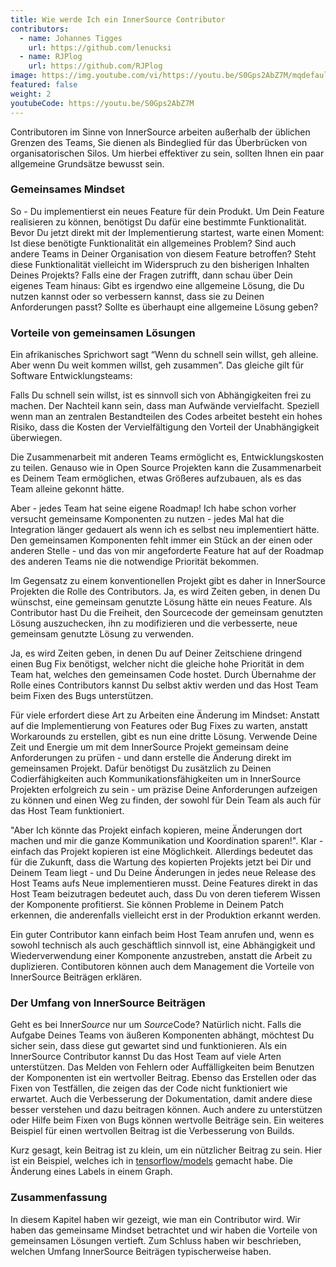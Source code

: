```yaml
---
title: Wie werde Ich ein InnerSource Contributor
contributors:
  - name: Johannes Tigges
    url: https://github.com/lenucksi
  - name: RJPlog
    url: https://github.com/RJPlog
image: https://img.youtube.com/vi/https://youtu.be/S0Gps2AbZ7M/mqdefault.jpg
featured: false
weight: 2
youtubeCode: https://youtu.be/S0Gps2AbZ7M
---
```

<div class="paragraph">
<p>Contributoren im Sinne von InnerSource arbeiten außerhalb der üblichen Grenzen des Teams, Sie dienen als Bindeglied für das Überbrücken von organisatorischen Silos. Um hierbei effektiver zu sein, sollten Ihnen ein paar allgemeine Grundsätze bewusst sein.</p>
</div>
<div class="sect2">
<h3 id="_gemeinsames_mindset">Gemeinsames Mindset</h3>
<div class="paragraph">
<p>So - Du implementierst ein neues Feature für dein Produkt. Um Dein Feature realisieren zu können, benötigst Du dafür eine bestimmte Funktionalität. Bevor Du jetzt direkt mit der Implementierung startest, warte einen Moment: Ist diese benötigte Funktionalität ein allgemeines Problem? Sind auch andere Teams in Deiner Organisation von diesem Feature betroffen? Steht diese Funktionalität vielleicht im Widerspruch zu den bisherigen Inhalten Deines Projekts? Falls eine der Fragen zutrifft, dann schau über Dein eigenes Team hinaus: Gibt es irgendwo eine allgemeine Lösung, die Du nutzen kannst oder so verbessern kannst, dass sie zu Deinen Anforderungen passt? Sollte es überhaupt eine allgemeine Lösung geben?</p>
</div>
</div>
<div class="sect2">
<h3 id="_vorteile_von_gemeinsamen_lösungen">Vorteile von gemeinsamen Lösungen</h3>
<div class="paragraph">
<p>Ein afrikanisches Sprichwort sagt &#8220;Wenn du schnell sein willst, geh alleine. Aber wenn Du weit kommen willst, geh zusammen&#8221;. Das gleiche gilt für Software Entwicklungsteams:</p>
</div>
<div class="paragraph">
<p>Falls Du schnell sein willst, ist es sinnvoll sich von Abhängigkeiten frei zu machen. Der Nachteil kann sein, dass man Aufwände vervielfacht. Speziell wenn man an zentralen Bestandteilen des Codes arbeitet besteht ein hohes Risiko, dass die Kosten der Vervielfältigung den Vorteil der Unabhängigkeit überwiegen.</p>
</div>
<div class="paragraph">
<p>Die Zusammenarbeit mit anderen Teams ermöglicht es, Entwicklungskosten zu teilen. Genauso wie in Open Source Projekten kann die Zusammenarbeit es Deinem Team ermöglichen, etwas Größeres aufzubauen, als es das Team alleine gekonnt hätte.</p>
</div>
<div class="paragraph">
<p>Aber - jedes Team hat seine eigene Roadmap! Ich habe schon vorher versucht gemeinsame Komponenten zu nutzen - jedes Mal hat die Integration länger gedauert als wenn ich es selbst neu implementiert hätte. Den gemeinsamen Komponenten fehlt immer ein Stück an der einen oder anderen Stelle - und das von mir angeforderte Feature hat auf der Roadmap des anderen Teams nie die notwendige Priorität bekommen.</p>
</div>
<div class="paragraph">
<p>Im Gegensatz zu einem konventionellen Projekt gibt es daher in InnerSource Projekten die Rolle des Contributors.
Ja, es wird Zeiten geben, in denen Du wünschst, eine gemeinsam genutzte Lösung hätte ein neues Feature. Als Contributor hast Du die Freiheit, den Sourcecode der gemeinsam genutzten Lösung auszuchecken, ihn zu modifizieren und die verbesserte, neue gemeinsam genutzte Lösung zu verwenden.</p>
</div>
<div class="paragraph">
<p>Ja, es wird Zeiten geben, in denen Du auf Deiner Zeitschiene dringend einen Bug Fix benötigst, welcher nicht die gleiche hohe Priorität in dem Team hat, welches den gemeinsamen Code hostet. Durch Übernahme der Rolle eines Contributors kannst Du selbst aktiv werden und das Host Team beim Fixen des Bugs unterstützen.</p>
</div>
<div class="paragraph">
<p>Für viele erfordert diese Art zu Arbeiten eine Änderung im Mindset: Anstatt auf die Implementierung von Features oder Bug Fixes zu warten, anstatt Workarounds zu erstellen, gibt es nun eine dritte Lösung. Verwende Deine Zeit und Energie um mit dem InnerSource Projekt gemeinsam deine Anforderungen zu prüfen - und dann erstelle die Änderung direkt im gemeinsamen Projekt. Dafür benötigst Du zusätzlich zu Deinen Codierfähigkeiten auch Kommunikationsfähigkeiten um in InnerSource Projekten erfolgreich zu sein - um präzise Deine Anforderungen aufzeigen zu können und einen Weg zu finden, der sowohl für Dein Team als auch für das Host Team funktioniert.</p>
</div>
<div class="paragraph">
<p>"Aber Ich könnte das Projekt einfach kopieren, meine Änderungen dort machen und mir die ganze Kommunikation und Koordination sparen!". Klar - einfach das Projekt kopieren ist eine Möglichkeit. Allerdings bedeutet das für die Zukunft, dass die Wartung des kopierten Projekts jetzt bei Dir und Deinem Team liegt - und Du Deine Änderungen in jedes neue Release des Host Teams aufs Neue implementieren musst. Deine Features direkt in das Host Team beizutragen bedeutet auch, dass Du von deren tieferem Wissen der Komponente profitierst. Sie können Probleme in Deinem Patch erkennen, die anderenfalls vielleicht erst in der Produktion erkannt werden.</p>
</div>
<div class="paragraph">
<p>Ein guter Contributor kann einfach beim Host Team anrufen und, wenn es sowohl technisch als auch geschäftlich sinnvoll ist, eine Abhängigkeit und Wiederverwendung einer Komponente anzustreben, anstatt die Arbeit zu duplizieren. Contibutoren können auch dem Management die Vorteile von InnerSource Beiträgen erklären.</p>
</div>
</div>
<div class="sect2">
<h3 id="_der_umfang_von_innersource_beiträgen">Der Umfang von InnerSource Beiträgen</h3>
<div class="paragraph">
<p>Geht es bei Inner<em>Source</em> nur um <em>Source</em>Code? Natürlich nicht. Falls die Aufgabe Deines Teams von äußeren Komponenten abhängt, möchtest Du sicher sein, dass diese gut gewartet sind und funktionieren. Als ein InnerSource Contributor kannst Du das Host Team auf viele Arten unterstützen. Das Melden von Fehlern oder Auffälligkeiten beim Benutzen der Komponenten ist ein wertvoller Beitrag. Ebenso das Erstellen oder das Fixen von Testfällen, die zeigen das der Code nicht funktioniert wie erwartet. Auch die Verbesserung der Dokumentation, damit andere diese besser verstehen und dazu beitragen können. Auch andere zu unterstützen oder Hilfe beim Fixen von Bugs können wertvolle Beiträge sein. Ein weiteres Beispiel für einen wertvollen Beitrag ist die Verbesserung von Builds.</p>
</div>
<div class="paragraph">
<p>Kurz gesagt, kein Beitrag ist zu klein, um ein nützlicher Beitrag zu sein. Hier ist ein Beispiel, welches ich in
<a href="https://github.com/tensorflow/models/pull/4784">tensorflow/models</a> gemacht habe. Die Änderung eines Labels in einem Graph.</p>
</div>
</div>
<div class="sect2">
<h3 id="_zusammenfassung">Zusammenfassung</h3>
<div class="paragraph">
<p>In diesem Kapitel haben wir gezeigt, wie man ein Contributor wird. Wir haben das gemeinsame Mindset betrachtet und wir haben die Vorteile von gemeinsamen Lösungen vertieft. Zum Schluss haben wir beschrieben, welchen Umfang InnerSource Beiträgen typischerweise haben.</p>
</div>
</div>
<!--- This file autogenerated from https://github.com/InnerSourceCommons/InnerSourceLearningPath/blob/master/scripts -->